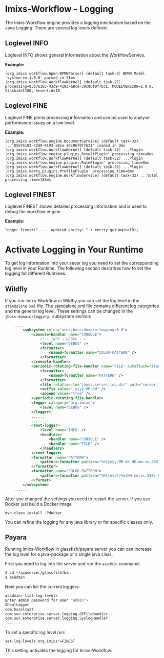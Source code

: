 # Imixs-Workflow - Logging

The Imixs-Workflow engine provides a logging mechanism based on the Java Logging. There are several log levels defined:

## Loglevel INFO

Loglevel INFO shows general information about the WorkflowService.

**Example:**

    [org.imixs.workflow.bpmn.BPMNParser] (default task-3) BPMN Model 'system-en-1.0.0' parsed in 21ms
    [org.imixs.workflow.WorkflowKernel] (default task-27) processing=85676103-43d9-4193-a8ce-30c96f0f7b31, MODELVERSION=2.0.0, $taskid=1100, $eventid=10

## Loglevel FINE

Loglevel FINE prints processing information and can be used to analyse performance issues on a low level.

**Example:**

    [org.imixs.workflow.engine.DocumentService] (default task-32) ...'85676103-43d9-4193-a8ce-30c96f0f7b31' loaded in 3ms
    [org.imixs.workflow.WorkflowKernel] (default task-32) ...Plugin 'org.imixs.workflow.engine.plugins.ResultPlugin' processing time=0ms
    [org.imixs.workflow.WorkflowKernel] (default task-32) ...Plugin 'org.imixs.workflow.engine.plugins.RulePlugin' processing time=0ms
    [org.imixs.workflow.WorkflowKernel] (default task-32) ...Plugin 'org.imixs.marty.plugins.ProfilePlugin' processing time=0ms
    [org.imixs.workflow.engine.WorkflowService] (default task-32) ...total processing time=184ms

## Loglevel FINEST

Loglevel FINEST shows detailed processing information and is used to debug the workflow engine.

**Example:**

    logger.finest("......updated entity: " + entity.getUnqiueID);

# Activate Logging in Your Runtime

To get log information into your sever log you need to set the corresponding log level in your Runtime. The following section describes how to set the logging for different Runtimes.

## Wildfly

If you run Imixs-Workflow in Wildfly you can set the log level in the `standalone.xml` file.
The standalone.xml file contains different log categories and the general log level. These settings can be changed in the `jboss:domain:logging:` subsystem section:

```xml
    .....
        <subsystem xmlns="urn:jboss:domain:logging:8.0">
            <console-handler name="CONSOLE">
                <!-- INFO | DEBUG -->
                <level name="DEBUG" />
                <formatter>
                    <named-formatter name="COLOR-PATTERN" />
                </formatter>
            </console-handler>
            <periodic-rotating-file-handler name="FILE" autoflush="true">
                <formatter>
                    <named-formatter name="PATTERN" />
                </formatter>
                <file relative-to="jboss.server.log.dir" path="server.log" />
                <suffix value=".yyyy-MM-dd" />
                <append value="true" />
            </periodic-rotating-file-handler>
            <logger category="org.imixs">
                <level name="DEBUG" />
            </logger>
			......
			..........
            <root-logger>
                <level name="INFO" />
                <handlers>
                    <handler name="CONSOLE" />
                    <handler name="FILE" />
                </handlers>
            </root-logger>
            <formatter name="PATTERN">
                <pattern-formatter pattern="%d{yyyy-MM-dd HH:mm:ss,SSS} %-5p [%c] (%t) %s%e%n" />
            </formatter>
            <formatter name="COLOR-PATTERN">
                <pattern-formatter pattern="%K{level}%d{HH:mm:ss,SSS} %-5p [%c] (%t) %s%e%n" />
            </format>
        </subsystem>
	......
```

After you changed the settings you need to restart the server. If you use Docker just build a Docker image

    mvn clean install -Pdocker

You can refine the logging for any java library or for specific classes only.

## Payara

Running Imixs-Workflow in glassfish/payara server you can can increase the log level for a java-package or a single java class.

First you need to log into the server and run the `asadmin` command:

```bash
$ cd ~/appserver/glassfish/bin
$ asadmin
```

Next you can list the current loggers:

```bash
asadmin> list-log-levels
Enter admin password for user "admin">
ShoalLogger
com.hazelcast
com.sun.enterprise.server.logging.GFFileHandler
com.sun.enterprise.server.logging.SyslogHandler
.......
```

To set a specific log level run:

```
set-log-levels org.imixs"=FINEST
```

This setting activates the logging for Imixs-Worklfow.
